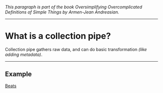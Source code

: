 _This paragraph is part of the book *Oversimplifying Overcomplicated Definitions of Simple Things* by Armen-Jean Andreasian._

---
# What is a collection pipe?

Collection pipe gathers raw data, and can do basic transformation _(like adding metadata)_.

---
## Example

[Beats](../../../Tools/Beats/Beats.md)